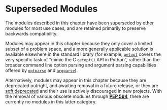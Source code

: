 Superseded Modules
==================

The modules described in this chapter have been superseded by other modules
for most use cases, and are retained primarily to preserve backwards compatibility.

Modules may appear in this chapter because they only cover a limited subset of
a problem space, and a more generally applicable solution is available elsewhere
in the standard library (for example, [`getopt`](getopt.html#module-getopt "getopt: Portable parser for command line options; support both short and long option names.") covers the very specific
task of “mimic the C `getopt()` API in Python”, rather than the broader
command line option parsing and argument parsing capabilities offered by
[`optparse`](optparse.html#module-optparse "optparse: Command-line option parsing library.") and [`argparse`](argparse.html#module-argparse "argparse: Command-line option and argument parsing library.")).

Alternatively, modules may appear in this chapter because they are deprecated
outright, and awaiting removal in a future release, or they are
[soft deprecated](../glossary.html#term-soft-deprecated) and their use is actively discouraged in new projects.
With the removal of various obsolete modules through [**PEP 594**](https://peps.python.org/pep-0594/), there are
currently no modules in this latter category.